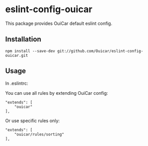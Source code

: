 # eslint-config-ouicar

This package provides OuiCar default eslint config.

## Installation

`npm install --save-dev git://github.com/Ouicar/eslint-config-ouicar.git`

## Usage

In .eslintrc:

You can use all rules by extending OuiCar config:
```
"extends": [
    "ouicar"
],
```

Or use specific rules only:
```
"extends": [
    "ouicar/rules/sorting"
],
```


